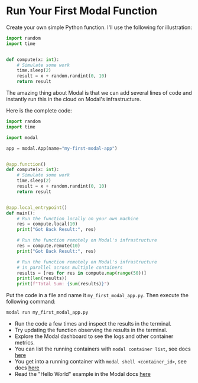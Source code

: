 # Run Your First Modal Function

Create your own simple Python function. 
I'll use the following for illustration:

```python
import random
import time


def compute(x: int):
    # Simulate some work
    time.sleep(2)
    result = x + random.randint(0, 10)
    return result
```

The amazing thing about Modal is that we can add
several lines of code and instantly run this in the cloud
on Modal's infrastructure.

Here is the complete code:

```python
import random
import time

import modal

app = modal.App(name="my-first-modal-app")


@app.function()
def compute(x: int):
    # Simulate some work
    time.sleep(2)
    result = x + random.randint(0, 10)
    return result


@app.local_entrypoint()
def main():
    # Run the function locally on your own machine
    res = compute.local(10)
    print("Got Back Result:", res)

    # Run the function remotely on Modal's infrastructure
    res = compute.remote(10)
    print("Got Back Result:", res)

    # Run the function remotely on Modal's infrastructure
    # in parallel across multiple containers
    results = [res for res in compute.map(range(50))]
    print(len(results))
    print(f"Total Sum: {sum(results)}")
```

Put the code in a file and name it `my_first_modal_app.py`.
Then execute the following command:

```bash
modal run my_first_modal_app.py
```

- Run the code a few times and inspect the results in the terminal.
- Try updating the function observing the results in the terminal.
- Explore the Modal dashboard to see the logs and other container metrics.
- You can list the running containers with `modal container list`, see docs [here](https://modal.com/docs/reference/cli/container#modal-container-list)
- You get into a running container with `modal shell <container_id>`, see docs [here](https://modal.com/docs/reference/cli/shell#modal-shell)
- Read the "Hello World" example in the Modal docs [here](https://modal.com/docs/examples/hello_world)
